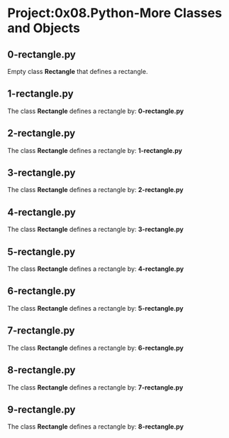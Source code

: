 # Project:0x08.Python-More Classes and Objects

## 0-rectangle.py

Empty class **Rectangle** that defines a rectangle.

## 1-rectangle.py

The class **Rectangle** defines a rectangle by: **0-rectangle.py**

## 2-rectangle.py

The class **Rectangle** defines a rectangle by: **1-rectangle.py**

## 3-rectangle.py

The class **Rectangle** defines a rectangle by: **2-rectangle.py**

## 4-rectangle.py

The class **Rectangle** defines a rectangle by: **3-rectangle.py**

## 5-rectangle.py

The class **Rectangle** defines a rectangle by: **4-rectangle.py**

## 6-rectangle.py

The class **Rectangle** defines a rectangle by: **5-rectangle.py**

## 7-rectangle.py

The class **Rectangle** defines a rectangle by: **6-rectangle.py**

## 8-rectangle.py

The class **Rectangle** defines a rectangle by: **7-rectangle.py**

## 9-rectangle.py

The class **Rectangle** defines a rectangle by: **8-rectangle.py**